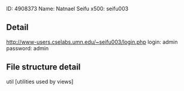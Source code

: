 ID: 4908373
Name: Natnael Seifu
x500: seifu003


Detail
------

http://www-users.cselabs.umn.edu/~seifu003/login.php
login: admin
password: admin


File structure detail
---------------------

util [utilities used by views]
  
